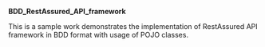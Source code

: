 **BDD_RestAssured_API_framework**

This is a sample work demonstrates the implementation of RestAssured API framework in BDD format with usage of POJO classes.
